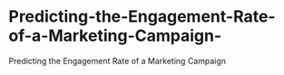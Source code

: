 # Predicting-the-Engagement-Rate-of-a-Marketing-Campaign-
Predicting  the Engagement Rate of a Marketing Campaign 
